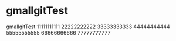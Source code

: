 # gmallgitTest
gmallgitTest
11111111111
22222222222
33333333333
44444444444
55555555555
66666666666
77777777777
